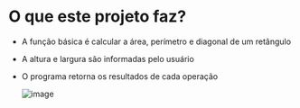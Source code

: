 # O que este projeto faz?
- A função básica é calcular a área, perímetro e diagonal de um retângulo
- A altura e largura são informadas pelo usuário
- O programa retorna os resultados de cada operação


     ![image](https://user-images.githubusercontent.com/97055846/179087097-ce0a5157-736c-4f17-9e8f-d20312738f32.png)
